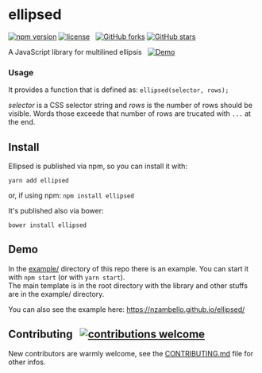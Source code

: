 # ellipsed
[![npm version](https://badge.fury.io/js/ellipsed.svg)](https://www.npmjs.com/package/ellipsed)
[![license](https://img.shields.io/github/license/nzambello/ellipsed.svg)](https://github.com/nzambello/ellipsed/blob/master/LICENSE)&nbsp;&nbsp;
[![GitHub forks](https://img.shields.io/github/forks/nzambello/ellipsed.svg?style=social&label=Fork)](https://github.com/nzambello/ellipsed)
[![GitHub stars](https://img.shields.io/github/stars/nzambello/ellipsed.svg?style=social&label=Star)](https://github.com/nzambello/ellipsed)
  
A JavaScript library for multilined ellipsis &nbsp; [![Demo](https://img.shields.io/badge/Demo-here-yellowgreen.svg)](https://nzambello.github.io/ellipsed/)  
  
  
### Usage
It provides a function that is defined as:
`ellipsed(selector, rows);`

*selector* is a CSS selector string and *rows* is the number of rows should be visible.
Words those exceede that number of rows are trucated with `...` at the end.  

## Install
Ellipsed is published via npm, so you can install it with:
```
yarn add ellipsed
```
or, if using npm: ``` npm install ellipsed ```  
  
It's published also via bower:
```
bower install ellipsed
```
  
  
## Demo  
In the [example/](https://github.com/nzambello/ellipsed/tree/master/example) directory of this repo there is an example.
You can start it with `npm start` (or with `yarn start`).  
The main template is in the root directory with the library and other stuffs are in the example/ directory.

You can also see the example here: https://nzambello.github.io/ellipsed/

## Contributing &nbsp; [![contributions welcome](https://img.shields.io/badge/contributions-welcome-brightgreen.svg?style=flat)](https://github.com/nzambello/ellipsed/issues)
New contributors are warmly welcome, see the [CONTRIBUTING.md](https://github.com/nzambello/ellipsed/blob/master/CONTRIBUTING.md) file for other infos.
